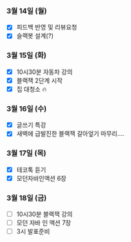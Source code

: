 ### 3월 14일 (월)
- [x] 피드백 반영 및 리뷰요청
- [x] 슬랙봇 설계(?)

### 3월 15일 (화)
- [x] 10시30분 자동차 강의
- [x] 블랙잭 2단계 시작
- [x] 집 대청소 🔥

### 3월 16일 (수)
- [x] 글쓰기 특강
- [x] 새벽에 급발진한 블랙잭 갈아엎기 마무리....

### 3월 17일 (목)
- [x] 테코톡 듣기
- [x] 모던자바인액션 6장

### 3월 18일 (금)
- [ ] 10시30분 블랙잭 강의
- [ ] 모던 자바 인 액션 7장
- [ ] 3시 발표준비

